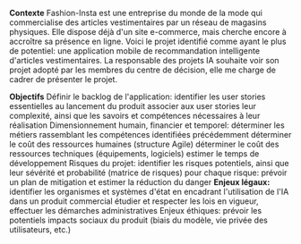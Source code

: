 **Contexte**
Fashion-Insta est une entreprise du monde de la mode qui commercialise des articles vestimentaires par un réseau de magasins physiques. Elle dispose déjà d'un site e-commerce, mais cherche encore à accroître sa présence en ligne. Voici le projet identifié comme ayant le plus de potentiel: une application mobile de recommandation intelligente d'articles vestimentaires. La responsable des projets IA souhaite voir son projet adopté par les membres du centre de décision, elle me charge de cadrer de présenter le projet.

**Objectifs**
Définir le backlog de l'application:
identifier les user stories essentielles au lancement du produit
associer aux user stories leur complexité, ainsi que les savoirs et compétences nécessaires à leur réalisation
Dimensionnement humain, financier et temporel:
déterminer les métiers rassemblant les compétences identifiées précédemment
déterminer le coût des ressources humaines (structure Agile)
déterminer le coût des ressources techniques (équipements, logiciels)
estimer le temps de développement
Risques du projet:
identifier les risques potentiels, ainsi que leur sévérité et probabilité (matrice de risques)
pour chaque risque: prévoir un plan de mitigation et estimer la réduction du danger
**Enjeux légaux:**
identifier les organismes et systèmes d'état en encadrant l'utilisation de l'IA dans un produit commercial
étudier et respecter les lois en vigueur, effectuer les démarches administratives
Enjeux éthiques:
prévoir les potentiels impacts sociaux du produit (biais du modèle, vie privée des utilisateurs, etc.)
